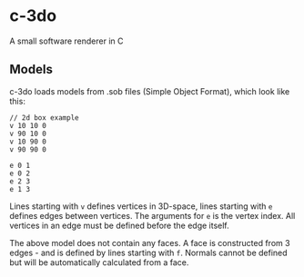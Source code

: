 # c-3do
A small software renderer in C

## Models
c-3do loads models from .sob files (Simple Object Format), which look like this:

```
// 2d box example
v 10 10 0
v 90 10 0
v 10 90 0
v 90 90 0

e 0 1
e 0 2
e 2 3
e 1 3
```

Lines starting with `v` defines vertices in 3D-space, lines starting with `e` defines edges between vertices.
The arguments for `e` is the vertex index. All vertices in an edge must be defined before the edge itself.

The above model does not contain any faces. A face is constructed from 3 edges - and is defined by lines starting with `f`.
Normals cannot be defined but will be automatically calculated from a face.
